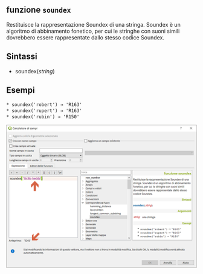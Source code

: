 ## funzione `soundex`

Restituisce la rappresentazione Soundex di una stringa. Soundex è un algoritmo di abbinamento fonetico, per cui le stringhe con suoni simili dovrebbero essere rappresentate dallo stesso codice Soundex.

## Sintassi

* soundex(*string*)

## Esempi
```
* soundex('robert') → 'R163'
* soundex('rupert') → 'R163'
* soundex('rubin') → 'R150'
```

<img src="/img/corrispondenza_fuzzy/soundex1.png">
